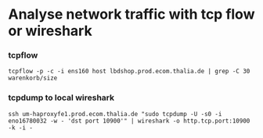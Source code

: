 # Analyse network traffic with tcp flow or wireshark

### tcpflow 
```
tcpflow -p -c -i ens160 host lbdshop.prod.ecom.thalia.de | grep -C 30  warenkorb/size
```
### tcpdump to local wireshark 
```
ssh um-haproxyfe1.prod.ecom.thalia.de "sudo tcpdump -U -s0 -i eno16780032 -w - 'dst port 10900'" | wireshark -o http.tcp.port:10900 -k -i -
```

